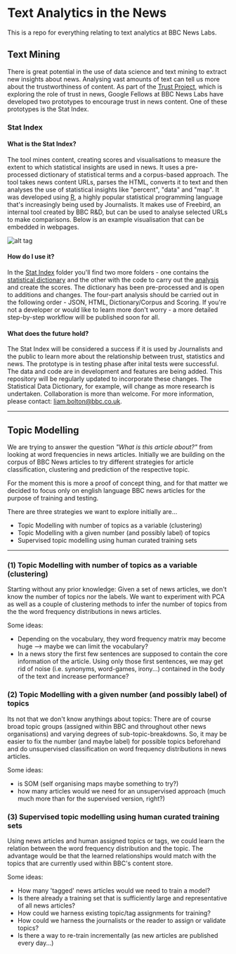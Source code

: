 # Text Analytics in the News

This is a repo for everything relating to text analytics at BBC News Labs.

## Text Mining

There is great potential in the use of data science and text mining to extract new insights about news. Analysing vast amounts of text can tell us more about the trustworthiness of content. As part of the [Trust Project](http://thetrustproject.org/), which is exploring the role of trust in news, Google Fellows at BBC News Labs have developed two prototypes to encourage trust in news content. One of these prototypes is the Stat Index.

### Stat Index

#### What is the Stat Index?
The tool mines content, creating scores and visualisations to measure the extent to which statistical insights are used in news. It uses a pre-processed dictionary of statistical terms and a corpus-based approach. The tool takes news content URLs, parses the HTML, converts it to text and then analyses the use of statistical insights like "percent", "data" and "map". It was developed using [R](https://www.r-project.org/), a highly popular statistical programming language that's increasingly being used by Journalists. It makes use of Freebird, an internal tool created by BBC R&D, but can be used to analyse selected URLs to make comparisons. Below is an example visualisation that can be embedded in webpages.

![alt tag](https://studentdatalabs.files.wordpress.com/2016/08/statindex-scores.jpg)

#### How do I use it?
In the [Stat Index](https://github.com/BBC-News-Labs/Text_Analytics/tree/master/StatIndex) folder you'll find two more folders - one contains the [statistical dictionary](https://github.com/BBC-News-Labs/Text_Analytics/tree/master/StatIndex/StatIndex-StatDictionary) and the other with the code to carry out the [analysis](https://github.com/BBC-News-Labs/Text_Analytics/tree/master/StatIndex/StatIndex-Analysis) and create the scores. The dictionary has been pre-processed and is open to additions and changes. The four-part analysis should be carried out in the following order - JSON, HTML, Dictionary/Corpus and Scoring. If you're not a developer or would like to learn more don't worry - a more detailed step-by-step workflow will be published soon for all.

#### What does the future hold?
The Stat Index will be considered a success if it is used by Journalists and the public to learn more about the relationship between trust, statistics and news. The prototype is in testing phase after inital tests were successful.  The data and code are in development and features are being added. This repository will be regularly updated to incorporate these changes. The Statistical Data Dictionary, for example, will change as more research is undertaken. Collaboration is more than welcome. For more information, please contact: <u>liam.bolton@bbc.co.uk</u>. 

---

## Topic Modelling

We are trying to answer the question *"What is this article about?"* from looking at word frequencies in news articles. Initially we are building on the corpus of BBC News articles to try different strategies for article classification, clustering and prediction of the respective topic.

For the moment this is more a proof of concept thing, and for that matter we decided to focus only on english language BBC news articles for the purpose of training and testing.

There are three strategies we want to explore initially are...

- Topic Modelling with number of topics as a variable (clustering)
- Topic Modelling with a given number (and possibly label) of topics
- Supervised topic modelling using human curated training sets

---

### (1) Topic Modelling with number of topics as a variable (clustering)

Starting without any prior knowledge: Given a set of news articles, we don't know the number of topics nor the labels. We want to experiment with PCA as well as a couple of clustering methods to infer the number of topics from the the word frequency distributions in news articles.

Some ideas:

- Depending on the vocabulary, they word frequency matrix may become huge --> maybe we can limit the vocabulary?
- In a news story the first few sentences are supposed to contain the core information of the article. Using only those first sentences, we may get rid of noise (i.e. synonyms, word-games, irony...) contained in the body of the text and increase performance?

### (2) Topic Modelling with a given number (and possibly label) of topics

Its not that we don't know anythings about topics: There are of course broad topic groups (assigned within BBC and throughout other news organisations) and varying degrees of sub-topic-breakdowns. So, it may be easier to fix the number (and maybe label) for possible topics beforehand and do unsupervised classification on word frequency distributions in news articles. 

Some ideas:

- is SOM (self organising maps maybe something to try?)
- how many articles would we need for an unsupervised approach (much much more than for the supervised version, right?)


### (3) Supervised topic modelling using human curated training sets

Using news articles and human assigned topics or tags, we could learn the relation between the word frequency distribution and the topic. The advantage would be that the learned relationships would match with the topics that are currently used within BBC's content store. 

Some ideas:

- How many 'tagged' news articles would we need to train a model?
- Is there already a training set that is sufficiently large and representative of all news articles?
- How could we harness existing topic/tag assignments for training?
- How could we harness the journalists or the reader to assign or validate topics?
- Is there a way to re-train incrementally (as new articles are published every day...)

